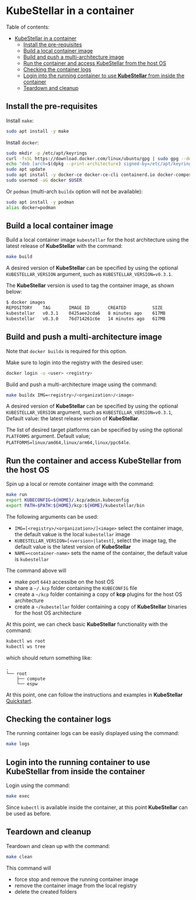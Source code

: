 # KubeStellar in a container

Table of contents:
- [KubeStellar in a container](#kubestellar-in-a-container)
  - [Install the pre-requisites](#install-the-pre-requisites)
  - [Build a local container image](#build-a-local-container-image)
  - [Build and push a multi-architecture image](#build-and-push-a-multi-architecture-image)
  - [Run the container and access KubeStellar from the host OS](#run-the-container-and-access-kubestellar-from-the-host-os)
  - [Checking the container logs](#checking-the-container-logs)
  - [Login into the running container to use **KubeStellar** from inside the container](#login-into-the-running-container-to-use-kubestellar-from-inside-the-container)
  - [Teardown and cleanup](#teardown-and-cleanup)

## Install the pre-requisites

Install `nake`:

```bash
sudo apt install -y make
```

Install `docker`:

```bash
sudo mkdir -p /etc/apt/keyrings
curl -fsSL https://download.docker.com/linux/ubuntu/gpg | sudo gpg --dearmor -o /etc/apt/keyrings/docker.gpg
echo "deb [arch=$(dpkg --print-architecture) signed-by=/etc/apt/keyrings/docker.gpg] https://download.docker.com/linux/ubuntu $(lsb_release -cs) stable" | sudo tee /etc/apt/sources.list.d/docker.list > /dev/null
sudo apt update
sudo apt install -y docker-ce docker-ce-cli containerd.io docker-compose-plugin
sudo usermod -aG docker $USER
```

Or `podman` (multi-arch `buildx` option will not be available):

```bash
sudo apt install -y podman
alias docker=podman
```

## Build a local container image

Build a local container image `kubestellar` for the host architecture using the latest release of **KubeStellar** with the command:

```bash
make build
```

A desired version of **KubeStellar** can be specified by using the optional `KUBESTELLAR_VERSION` argument, such as `KUBESTELLAR_VERSION=v0.3.1`.

The **KubeStellar** version is used to tag the container image, as shown below:

```bash
$ docker images
REPOSITORY    TAG       IMAGE ID       CREATED          SIZE
kubestellar   v0.3.1    0425aee2cda6   8 minutes ago    617MB
kubestellar   v0.3.0    76d714261c6e   14 minutes ago   617MB
```

## Build and push a multi-architecture image

Note that `docker buildx` is required for this option.

Make sure to login into the registry with the desired user:

```bash
docker login -u <user> <registry>
```

Build and push a multi-architecture image using the command:

```bash
make buildx IMG=<registry>/<organization>/<image>
```

A desired version of **KubeStellar** can be specified by using the optional `KUBESTELLAR_VERSION` argument, such as `KUBESTELLAR_VERSION=v0.3.1`, Default value: the latest release version of **KubeStellar**.

The list of desired target platforms can be specified by using the optional `PLATFORMS` argument. Default value; `PLATFORMS=linux/amd64,linux/arm64,linux/ppc64le`.

## Run the container and access KubeStellar from the host OS

Spin up a local or remote container image with the command:

```bash
make run
export KUBECONFIG=${HOME}/.kcp/admin.kubeconfig
export PATH=$PATH:${HOME}/kcp:${HOME}/kubestellar/bin
```

The following arguments can be used:

- `IMG=[<registry>/<organization>/]<image>` select the container image, the default vakue is the local `kubestellar` image
- `KUBESTELLAR_VERSION=[<version>|latest]`, select the image tag, the default value is the latest version of **KubeStellar**
- `NAME=<container-name>` sets the name of the container, the default value is `kubestellar`

The command above will

- make port `6443` accessibe on the host OS
- share a `~/.kcp` folder containing the `KUBECONFIG` file
- create a `~/kcp` folder containing a copy of **kcp** plugins for the host OS architecture
- create a `~/kubestellar` folder containing a copy of **KubeStellar** binaries for the host OS architecture

At this point, we can check basic **KubeStellar** functionality with the command:

```bash
kubectl ws root
kubectl ws tree
```

which should return something like:

```text
.
└── root
    ├── compute
    └── espw
```

At this point, one can follow the instructions and examples in **KubeStellar** [Quickstart](https://docs.kubestellar.io/release-0.3/Getting-Started/quickstart/).

## Checking the container logs

The running container logs can be easily displayed using the command:

```bash
make logs
```

## Login into the running container to use **KubeStellar** from inside the container

Login using the command:

```bash
make exec
```

Since `kubectl` is available inside the container, at this point **KubeStellar** can be used as before.

## Teardown and cleanup

Teardown and clean up with the command:

```bash
make clean
```

This command will

- force stop and remove the running container image
- remove the container image from the local registry
- delete the created folders